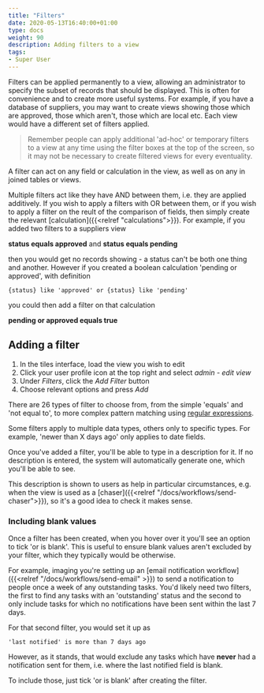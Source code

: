 ```yaml
---
title: "Filters"
date: 2020-05-13T16:40:00+01:00
type: docs
weight: 90
description: Adding filters to a view
tags:
- Super User
---
```

Filters can be applied permanently to a view, allowing an administrator to specify the subset of records that should be displayed. This is often for convenience and to create more useful systems. For example, if you have a database of suppliers, you may want to create views showing those which are approved, those which aren't, those which are local etc. Each view would have a different set of filters applied.

> Remember people can apply additional 'ad-hoc' or temporary filters to a view at any time using the filter boxes at the top of the screen, so it may not be necessary to create filtered views for every eventuality.

A filter can act on any field or calculation in the view, as well as on any in joined tables or views.

Multiple filters act like they have AND between them, i.e. they are applied additively. If you wish to apply a filters with OR between them, or if you wish to apply a filter on the reult of the comparison of fields, then simply create the relevant [calculation]({{<relref "calculations">}}). For example, if you added two filters to a suppliers view

**status equals approved** and **status equals pending**

then you would get no records showing - a status can't be both one thing and another. However if you created a boolean calculation 'pending or approved', with definition

`{status} like 'approved' or {status} like 'pending'`

you could then add a filter on that calculation

**pending or approved equals true**

## Adding a filter
1) In the tiles interface, load the view you wish to edit
2) Click your user profile icon at the top right and select _admin - edit view_
3) Under _Filters_, click the _Add Filter_ button
4) Choose relevant options and press _Add_

There are 26 types of filter to choose from, from the simple 'equals' and 'not equal to', to more complex pattern matching using [regular expressions](https://www.postgresql.org/docs/current/functions-matching.html#FUNCTIONS-POSIX-REGEXP).

Some filters apply to multiple data types, others only to specific types. For example, 'newer than X days ago' only applies to date fields.

Once you've added a filter, you'll be able to type in a description for it. If no description is entered, the system will automatically generate one, which you'll be able to see.

This description is shown to users as help in particular circumstances, e.g. when the view is used as a [chaser]({{<relref "/docs/workflows/send-chaser">}}), so it's a good idea to check it makes sense.

### Including blank values
Once a filter has been created, when you hover over it you'll see an option to tick 'or is blank'. This is useful to ensure blank values aren't excluded by your filter, which they typically would be otherwise.

For example, imaging you're setting up an [email notification workflow]({{<relref "/docs/workflows/send-email" >}}) to send a notification to people once a week of any outstanding tasks. You'd likely need two filters, the first to find any tasks with an 'outstanding' status and the second to only include tasks for which no notifications have been sent within the last 7 days.

For that second filter, you would set it up as

    'last notified' is more than 7 days ago

However, as it stands, that would exclude any tasks which have **never** had a notification sent for them, i.e. where the last notified field is blank.

To include those, just tick 'or is blank' after creating the filter.

